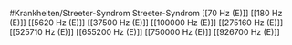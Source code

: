 #Krankheiten/Streeter-Syndrom
Streeter-Syndrom
[[70 Hz (E)]]
[[180 Hz (E)]]
[[5620 Hz (E)]]
[[37500 Hz (E)]]
[[100000 Hz (E)]]
[[275160 Hz (E)]]
[[525710 Hz (E)]]
[[655200 Hz (E)]]
[[750000 Hz (E)]]
[[926700 Hz (E)]]